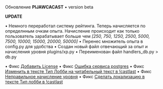 Обновление **PIJAWCACAST** • version beta


**UPDATE**

 • Немного переработал систему рейтинга. Теперь начисляется по определнным очкам опыта. Начисление происходит как только
 пользователь зарабатывает больше чем *[250, 750, 1250, 2500, 5000, 7500, 10000, 15000, 20000, 50000]*
 • Перенес множитель опыта в config.py для удобства
 • Создан новый файл отвечающий за опыт и начисления уровня plugins/xp.py
 • Переименован файл handlers_db.py > db.py

 • Фикс [Добавить License](https://github.com/pijawca/docker-pijawcacast/issues/6)
 • Фикс [Ошибка сервиса postgres](https://github.com/pijawca/docker-pijawcacast/issues/8)
 • Фикс [Изменить в тексте Тип Лобби на читабельный текст в !castlast](https://github.com/pijawca/docker-pijawcacast/issues/9)
 • Фикс [Неправильное начисление уровня](https://github.com/pijawca/docker-pijawcacast/issues/11)
 • Фикс [Сделать локализацию в тексте Тип лобби в !castlast](https://github.com/pijawca/docker-pijawcacast/issues/12)